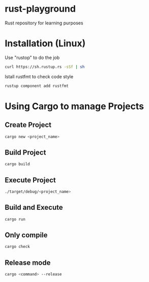 # rust-playground
Rust repository for learning purposes

# Installation (Linux)

Use "rustop" to do the job
```bash
curl https://sh.rustup.rs -sSf | sh
```

Istall rustfmt to check code style
```bash
rustup component add rustfmt
```

# Using Cargo to manage Projects

## Create Project
```bash
cargo new <project_name>
```

## Build Project
```bash
cargo build
```

## Execute Project
```bash
./target/debug/<project_name>
```

## Build and Execute
```bash
cargo run
```

## Only compile
```bash
cargo check
```

## Release mode
```bash
cargo <command> --release
```